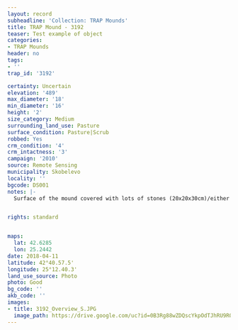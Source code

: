 ```yaml
---
layout: record
subheadline: 'Collection: TRAP Mounds'
title: TRAP Mound - 3192
teaser: Test example of object
categories:
- TRAP Mounds
header: no
tags:
- ''
trap_id: '3192'

certainty: Uncertain
elevation: '489'
max_diameter: '18'
min_diameter: '16'
height: '2'
size_category: Medium
surrounding_land_use: Pasture
surface_condition: Pasture|Scrub
robbed: Yes
crm_condition: '4'
crm_intactness: '3'
campaign: '2010'
source: Remote Sensing
municipality: Skobelevo
locality: ''
bgcode: DS001
notes: |-
  Surface of the mound covered with lots of stones (20x20x30cm)/either from the surrounding pasture or from the mound.


rights: standard


maps:
  lat: 42.6285
  lon: 25.2442
date: 2018-04-11
latitude: 42°40.57.5'
longitude: 25°12.40.3'
land_use_source: Photo
photo: Good
bg_code: ''
akb_code: ''
images:
- title: 3192_Overview_S.JPG
  image_path: https://drive.google.com/uc?id=0B3Rg88wZDQscYkpOdTJhRU9RQ0U
---
```


